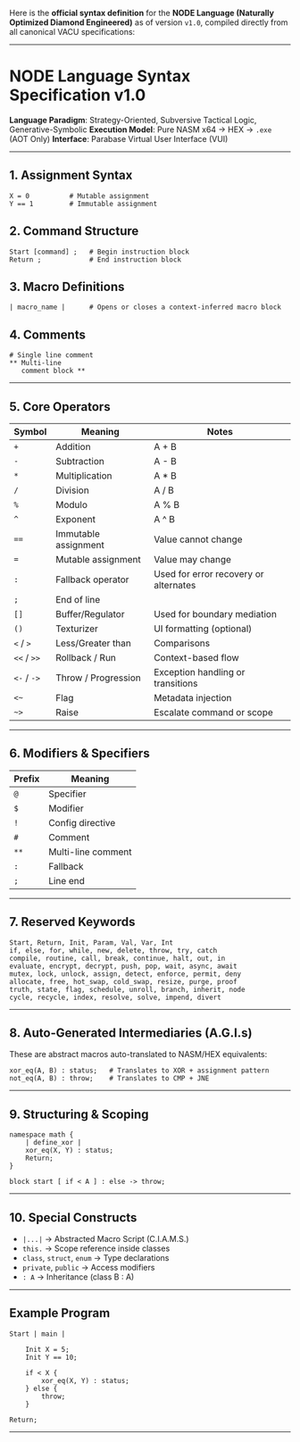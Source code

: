 Here is the **official syntax definition** for the **NODE Language (Naturally Optimized Diamond Engineered)** as of version `v1.0`, compiled directly from all canonical VACU specifications:

---

# **NODE Language Syntax Specification v1.0**

**Language Paradigm**:
Strategy-Oriented, Subversive Tactical Logic, Generative-Symbolic
**Execution Model**:
Pure NASM x64 → HEX → `.exe` (AOT Only)
**Interface**: Parabase Virtual User Interface (VUI)

---

## **1. Assignment Syntax**

```plaintext
X = 0          # Mutable assignment
Y == 1         # Immutable assignment
```

## **2. Command Structure**

```plaintext
Start [command] ;   # Begin instruction block
Return ;            # End instruction block
```

## **3. Macro Definitions**

```plaintext
| macro_name |      # Opens or closes a context-inferred macro block
```

## **4. Comments**

```plaintext
# Single line comment
** Multi-line
   comment block **
```

---

## **5. Core Operators**

| Symbol      | Meaning              | Notes                                 |
| ----------- | -------------------- | ------------------------------------- |
| `+`         | Addition             | A + B                                 |
| `-`         | Subtraction          | A - B                                 |
| `*`         | Multiplication       | A \* B                                |
| `/`         | Division             | A / B                                 |
| `%`         | Modulo               | A % B                                 |
| `^`         | Exponent             | A ^ B                                 |
| `==`        | Immutable assignment | Value cannot change                   |
| `=`         | Mutable assignment   | Value may change                      |
| `:`         | Fallback operator    | Used for error recovery or alternates |
| `;`         | End of line          |                                       |
| `[]`        | Buffer/Regulator     | Used for boundary mediation           |
| `()`        | Texturizer           | UI formatting (optional)              |
| `<` / `>`   | Less/Greater than    | Comparisons                           |
| `<<` / `>>` | Rollback / Run       | Context-based flow                    |
| `<-` / `->` | Throw / Progression  | Exception handling or transitions     |
| `<~`        | Flag                 | Metadata injection                    |
| `~>`        | Raise                | Escalate command or scope             |

---

## **6. Modifiers & Specifiers**

| Prefix | Meaning            |
| ------ | ------------------ |
| `@`    | Specifier          |
| `$`    | Modifier           |
| `!`    | Config directive   |
| `#`    | Comment            |
| `**`   | Multi-line comment |
| `:`    | Fallback           |
| `;`    | Line end           |

---

## **7. Reserved Keywords**

```plaintext
Start, Return, Init, Param, Val, Var, Int
if, else, for, while, new, delete, throw, try, catch
compile, routine, call, break, continue, halt, out, in
evaluate, encrypt, decrypt, push, pop, wait, async, await
mutex, lock, unlock, assign, detect, enforce, permit, deny
allocate, free, hot_swap, cold_swap, resize, purge, proof
truth, state, flag, schedule, unroll, branch, inherit, node
cycle, recycle, index, resolve, solve, impend, divert
```

---

## **8. Auto-Generated Intermediaries (A.G.I.s)**

These are abstract macros auto-translated to NASM/HEX equivalents:

```plaintext
xor_eq(A, B) : status;   # Translates to XOR + assignment pattern
not_eq(A, B) : throw;    # Translates to CMP + JNE
```

---

## **9. Structuring & Scoping**

```plaintext
namespace math {
    | define_xor |
    xor_eq(X, Y) : status;
    Return;
}
```

```plaintext
block start [ if < A ] : else -> throw;
```

---

## **10. Special Constructs**

* `|...|` → Abstracted Macro Script (C.I.A.M.S.)
* `this.` → Scope reference inside classes
* `class`, `struct`, `enum` → Type declarations
* `private`, `public` → Access modifiers
* `: A` → Inheritance (class B : A)

---

## **Example Program**

```plaintext
Start | main |

    Init X = 5;
    Init Y == 10;

    if < X {
        xor_eq(X, Y) : status;
    } else {
        throw;
    }

Return;
```

---

